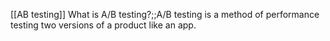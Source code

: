 [[AB testing]]
What is A/B testing?;;A/B testing is a method of performance testing two versions of a product like an app.